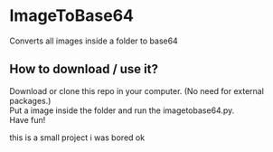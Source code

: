 # ImageToBase64
Converts all images inside a folder to base64

## How to download / use it?
Download or clone this repo in your computer. (No need for external packages.)</br>
Put a image inside the folder and run the imagetobase64.py.</br>
Have fun!</br>

this is a small project i was bored ok

